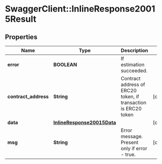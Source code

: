 # SwaggerClient::InlineResponse20015Result

## Properties
Name | Type | Description | Notes
------------ | ------------- | ------------- | -------------
**error** | **BOOLEAN** | If estimation succeeded. | 
**contract_address** | **String** | Contract address of ERC20 token, if transaction is ERC20 token | [optional] 
**data** | [**InlineResponse20015Data**](InlineResponse20015Data.md) |  | [optional] 
**msg** | **String** | Error message. Present only if error - true. | [optional] 

